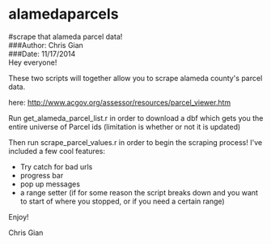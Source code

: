 alamedaparcels   
==============
#scrape that alameda parcel data!  
###Author: Chris Gian  
###Date: 11/17/2014  
Hey everyone!  

These two scripts will together allow you to scrape alameda county's parcel data.

here:
http://www.acgov.org/assessor/resources/parcel_viewer.htm

Run get_alameda_parcel_list.r in order to download a dbf 
which gets you the entire universe of Parcel ids (limitation 
is whether or not it is updated)

Then run scrape_parcel_values.r in order to begin the scraping process!
I've included a few cool features:
- Try catch for bad urls
- progress bar
- pop up messages
- a range setter (if for some reason the script breaks down 
and you want to start of where you stopped, or if you need a certain range)

Enjoy!

Chris Gian
